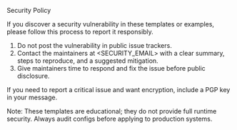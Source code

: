 Security Policy

If you discover a security vulnerability in these templates or examples, please
follow this process to report it responsibly.

1. Do not post the vulnerability in public issue trackers.
2. Contact the maintainers at <SECURITY_EMAIL> with a clear summary, steps to reproduce, and a suggested mitigation.
3. Give maintainers time to respond and fix the issue before public disclosure.

If you need to report a critical issue and want encryption, include a PGP key in your message.

Note: These templates are educational; they do not provide full runtime security.
Always audit configs before applying to production systems.

